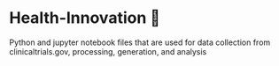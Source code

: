 # Health-Innovation 🧪

Python and jupyter notebook files that are used for data collection from clinicaltrials.gov, processing, generation, and analysis

